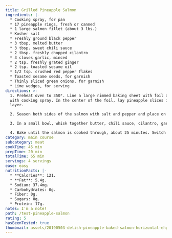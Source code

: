```yaml
---
title: Grilled Pineapple Salmon
ingredients: |-
  * Cooking spray, for pan
  * 17 pineapple rings, fresh or canned
  * 1 large salmon fillet (about 3 lbs.)
  * Kosher salt
  * Freshly ground black pepper
  * 3 tbsp. melted butter
  * 3 tbsp. sweet chili sauce
  * 2 tbsp. freshly chopped cilantro
  * 3 cloves garlic, minced
  * 2 tsp. freshly grated ginger
  * 2 tsp. toasted sesame oil
  * 1/2 tsp. crushed red pepper flakes
  * Toasted sesame seeds, for garnish
  * Thinly sliced green onions, for garnish
  * Lime wedges, for serving
directions: >-
  1. Preheat oven to 350°. Line a large rimmed baking sheet with foil and grease
  with cooking spray. In the center of the foil, lay pineapple slices in an even
  layer.

  2. Season both sides of the salmon with salt and pepper and place on top of pineapple slices.

  3. In a small bowl, whisk together butter, chili sauce, cilantro, garlic, ginger, sesame oil, and red pepper flakes. Brush all over salmon fillet.

  4. Bake until the salmon is cooked through, about 25 minutes. Switch the oven to broil, and broil for 2 minutes, or until fish is slightly golden. Garnish with sesame seeds and green onions and serve with lime wedges.
category: main course
subcategory: meat
cookTime: 45 min
prepTime: 20 min
totalTime: 65 min
servings: 4 servings
ease: easy
nutritionFacts: |-
  * **Calories**: 121.
  * **Fat**: 5.4g.
  * Sodium: 37.4mg.
  * Carbohydrates: 0g.
  * Fiber: 0g.
  * Sugars: 0g.
  * Protein: 17g.
notes: I'm a note!
path: /test-pineapple-salmon
rating: 5
hasBeenTested: true
thumbnail: assets/20190503-delish-pineapple-baked-salmon-horizontal-ehg-450-1557771120.jpg
---
```

